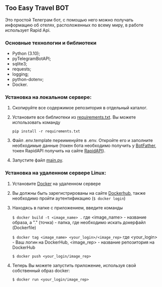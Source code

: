## Too Easy Travel BOT

Это простой Телеграм бот, с помощью него можно
получать информацию об отелях, расположенных по
всему миру, в работе использует Rapid Api.

### Основные технологии и библиотеки

* Python (3.10);
* pyTelegramBotAPI;
* sqlite3;
* requests;
* logging;
* python-dotenv;
* Docker.

### Установка на локальном сервере:

1. Скопируйте все содержимое репозитория в отдельный
   каталог.

2. Установите все библиотеки из [requirements.txt](requirements.txt).
   Вы можете использовать команду

   `pip install -r requirements.txt`

3. Файл .env.template переименуйте в .env. Откройте
   его и заполните необходимые данные (токен бота
   необходимо получить у [BotFather](https://t.me/BotFather), токен
   RapidAPI получить на сайте [RapidAPI](https://rapidapi.com/hub)).

4. Запустите файл [main.py](main.py).

### Установка на удаленном сервере Linux:

1. Установите [Docker](https://docs.docker.com/engine/install/ubuntu/) на удаленном сервере
2. Вы должны быть зарегистрированы на сайте [Dockerhub](https://hub.docker.com/), также необходимо пройти
   аутентификацию (`$ docker login`)
3. Находясь в папке с приложением, введите команды

   `$ docker build -t <image_name> .` где <image_name> - название образа, а "." (точка) - папка, где необходимо искать
   докерфайл (Dockerfile)

   `$ docker tag <image_name> <your_login>/<image_rep>` где <your_login> - Ваш логин на DockerHub, <image_rep> -
   название репозитория на DockerHub

   `$ docker push <your_login/image_rep>`

4. Теперь Вы можете запустить приложение, используя свой собственный образ docker:

   `$ docker run <your_login/image_rep>`